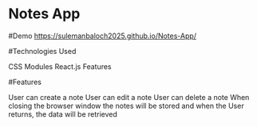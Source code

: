 # Notes App



#Demo 
https://sulemanbaloch2025.github.io/Notes-App/


#Technologies Used

CSS Modules
React.js
Features

#Features

 User can create a note
 User can edit a note
 User can delete a note
 When closing the browser window the notes will be stored and when the User returns, the data will be retrieved

